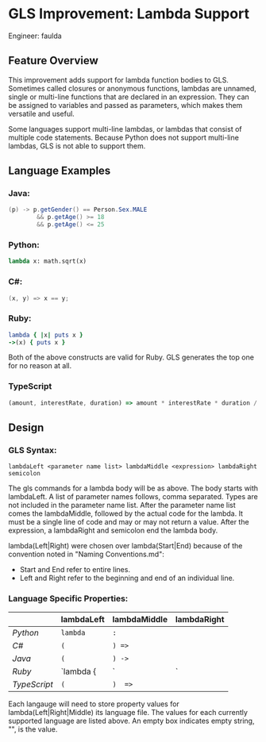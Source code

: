 # GLS Improvement: Lambda Support
Engineer: faulda

## Feature Overview
This improvement adds support for lambda function bodies to GLS. Sometimes called closures or anonymous functions, lambdas are unnamed, single or multi-line functions that are declared in an expression. They can be assigned to variables and passed as parameters, which makes them versatile and useful.

Some languages support multi-line lambdas, or lambdas that consist of multiple code statements. Because Python does not support multi-line lambdas, GLS is not able to support them. 

## Language Examples
### Java:  
```Java
(p) -> p.getGender() == Person.Sex.MALE
        && p.getAge() >= 18
        && p.getAge() <= 25
```

### Python:
```Python
lambda x: math.sqrt(x) 
```

### C#:
```C#
(x, y) => x == y;
```

### Ruby:
```Ruby
lambda { |x| puts x }
->(x) { puts x }
```
Both of the above constructs are valid for Ruby. GLS generates the top one for no reason at all.

### TypeScript
```TypeScript
(amount, interestRate, duration) => amount * interestRate * duration / 12
```


## Design
### GLS Syntax:
```
lambdaLeft <parameter name list> lambdaMiddle <expression> lambdaRight semicolon
```

The gls commands for a lambda body will be as above. The body starts with lambdaLeft. A list of parameter names follows, comma separated. Types are not included in the parameter name list. After the parameter name list comes the lambdaMiddle, followed by the actual code for the lambda. It must be a single line of code and may or may not return a value. After the expression, a lambdaRight and semicolon end the lambda body. 

lambda(Left|Right) were chosen over lambda(Start|End) because of the convention noted in "Naming Conventions.md":
* Start and End refer to entire lines.
* Left and Right refer to the beginning and end of an individual line.

### Language Specific Properties:
|              | lambdaLeft     | lambdaMiddle   | lambdaRight |
|--------------|----------------|----------------|-------------|
| *Python*     |  `lambda`      |  `:`           |             |  
| *C#*         |  `(`           |  `) =>`        |             |
| *Java*       |  `(`           |  `) ->`        |             |
| *Ruby*       |  `lambda { |`  |  `|`           |  `}`        |
| *TypeScript* |  `(`           |  `)  =>`       |             |

Each langauge will need to store property values for lambda(Left|Right|Middle) its language file. The values for each currently supported language are listed above. An empty box indicates empty string, "", is the value.
